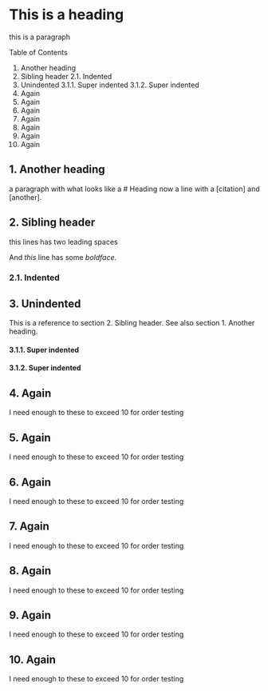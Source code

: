 # This is a heading

this is a paragraph

Table of Contents
1. Another heading
2. Sibling header
2.1. Indented
3. Unindented
3.1.1. Super indented
3.1.2. Super indented
4. Again
5. Again
6. Again
7. Again
8. Again
9. Again
10. Again

## 1. Another heading

a paragraph with what looks like a # Heading
now a line with a [citation] and [another].

## 2. Sibling header

  this lines has two leading spaces

And _this_ line has some *boldface*.

### 2.1. Indented

## 3. Unindented
This is a reference to section 2. Sibling header. See also section 1. Another heading.

#### 3.1.1. Super indented
#### 3.1.2. Super indented

## 4. Again
I need enough to these to exceed 10 for order testing
## 5. Again
I need enough to these to exceed 10 for order testing
## 6. Again
I need enough to these to exceed 10 for order testing
## 7. Again
I need enough to these to exceed 10 for order testing
## 8. Again
I need enough to these to exceed 10 for order testing
## 9. Again
I need enough to these to exceed 10 for order testing
## 10. Again
I need enough to these to exceed 10 for order testing
